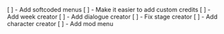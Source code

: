 [ ] - Add softcoded menus
[ ] - Make it easier to add custom credits
[ ] - Add week creator
[ ] - Add dialogue creator
[ ] - Fix stage creator
[ ] - Add character creator
[ ] - Add mod menu
